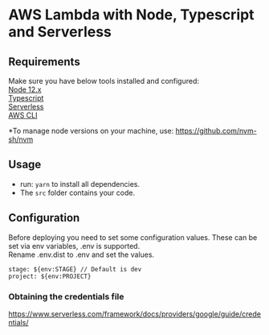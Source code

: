 # AWS Lambda with Node, Typescript and Serverless

## Requirements
Make sure you have below tools installed and configured:  
[Node 12.x](https://nodejs.org/docs/latest-v12.x/api/)  
[Typescript](https://www.typescriptlang.org/)  
[Serverless](https://www.serverless.com)  
[AWS CLI](https://aws.amazon.com/cli/)  

*To manage node versions on your machine, use: https://github.com/nvm-sh/nvm  
  
## Usage
- run: ```yarn``` to install all dependencies.  
- The ```src``` folder contains your code.  

## Configuration
Before deploying you need to set some configuration values.
These can be set via env variables, .env is supported.  
Rename .env.dist to .env and set the values.  
```
stage: ${env:STAGE} // Default is dev
project: ${env:PROJECT}
```

### Obtaining the credentials file
https://www.serverless.com/framework/docs/providers/google/guide/credentials/

